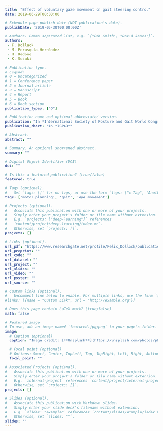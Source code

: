 ```yaml
---
title: "Effect of voluntary gaze movement on gait steering control"
date: 2019-06-29T00:00:00

# Schedule page publish date (NOT publication's date).
publishDate: '2019-06-30T00:00:00Z'

# Authors. Comma separated list, e.g. `["Bob Smith", "David Jones"]`.
authors:
 - F. Dollack
 - M. Perusquía-Hernández
 - H. Kadone
 - K. Suzuki

# Publication type.
# Legend:
# 0 = Uncategorized
# 1 = Conference paper
# 2 = Journal article
# 3 = Manuscript
# 4 = Report
# 5 = Book
# 6 = Book section
publication_types: ["0"]

# Publication name and optional abbreviated version.
publication: "In *International Society of Posture and Gait World Congress (ISPGR)*."
publication_short: "In *ISPGR*"

# Abstract.
abstract: ""

# Summary. An optional shortened abstract.
summary: ""

# Digital Object Identifier (DOI)
doi: ""

# Is this a featured publication? (true/false)
featured: true

# Tags (optional).
#   Set `tags: []` for no tags, or use the form `tags: ["A Tag", "Another Tag"]` for one or more tags.
tags: ['motor planning', 'gait', 'eye movement']

# Projects (optional).
#   Associate this publication with one or more of your projects.
#   Simply enter your project's folder or file name without extension.
#   E.g. `projects: ["deep-learning"]` references
#   `content/project/deep-learning/index.md`.
#   Otherwise, set `projects: []`.
projects: []

# Links (optional).
url_pdf: "https://www.researchgate.net/profile/Felix_Dollack/publication/333811259_Effect_of_voluntary_gaze_movement_on_gait_steering_control/links/5d1e13dfa6fdcc2462c0cd93/Effect-of-voluntary-gaze-movement-on-gait-steering-control.pdf"
url_preprint: ""
url_code: ""
url_dataset: ""
url_project: ""
url_slides: ""
url_video: ""
url_poster: ""
url_source: ""

# Custom links (optional).
#   Uncomment line below to enable. For multiple links, use the form `[{...}, {...}, {...}]`.
#links: [{name = "Custom Link", url = "http://example.org"}]

# Does this page contain LaTeX math? (true/false)
math: false

# Featured image
# To use, add an image named `featured.jpg/png` to your page's folder.
image:
  # Caption (optional)
  caption: "Image credit: [**Unsplash**](https://unsplash.com/photos/pLCdAaMFLTE)"

  # Focal point (optional)
  # Options: Smart, Center, TopLeft, Top, TopRight, Left, Right, BottomLeft, Bottom, BottomRight
  focal_point: ""

# Associated Projects (optional).
#   Associate this publication with one or more of your projects.
#   Simply enter your project's folder or file name without extension.
#   E.g. `internal-project` references `content/project/internal-project/index.md`.
#   Otherwise, set `projects: []`.
projects: []

# Slides (optional).
#   Associate this publication with Markdown slides.
#   Simply enter your slide deck's filename without extension.
#   E.g. `slides: "example"` references `content/slides/example/index.md`.
#   Otherwise, set `slides: ""`.
slides: ''
---
```

